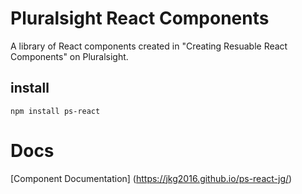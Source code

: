 # Pluralsight React Components

A library of React components created in "Creating Resuable React Components" on Pluralsight.

## install
```
npm install ps-react
```

# Docs
[Component Documentation] (https://jkg2016.github.io/ps-react-jg/)